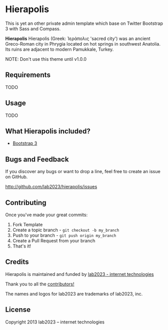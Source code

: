 # Hierapolis

This is yet an other private admin template which base on Twitter Bootstrap 3 with Sass and Compass.

**Hierapolis** Hierapolis (Greek: Ἱεράπολις 'sacred city') was an ancient Greco-Roman city in Phrygia located on hot springs in southwest Anatolia. Its ruins are adjacent to modern Pamukkale, Turkey.

NOTE: Don't use this theme until v1.0.0

## Requirements

TODO

## Usage

TODO

## What Hierapolis included?

* [Bootstrap 3](http://getbootstrap.com/)

## Bugs and  Feedback

If you discover any bugs or want to drop a line, feel free to create an issue on GitHub.

http://github.com/lab2023/hierapolis/issues

## Contributing

Once you've made your great commits:

1. Fork Template
2. Create a topic branch - `git checkout -b my_branch`
3. Push to your branch - `git push origin my_branch`
4. Create a Pull Request from your branch
5. That's it!

## Credits

Hierapolis is maintained and funded by [lab2023 - internet technologies](http://lab2023.com/)

Thank you to all the [contributors!](https://github.com/kebab-project/hierapolis/graphs/contributors)

The names and logos for lab2023 are trademarks of lab2023, inc.

## License

Copyright 2013 lab2023 – internet technologies
